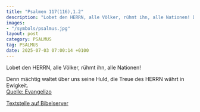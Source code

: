 ```yaml
---
title: "Psalmen 117(116),1.2"
description: "Lobet den HERRN, alle Völker, rühmt ihn, alle Nationen! Denn mächtig waltet über uns seine Huld, die Treue des HERRN währt in Ewigkeit....."
images:
- "/symbols/psalmus.jpg"
layout: post
category: PSALMUS
tag: PSALMUS
date: 2025-07-03 07:00:14 +0100
---
```

<!--more-->Lobet den HERRN, alle Völker, rühmt ihn, alle Nationen!
Denn mächtig waltet über uns seine Huld, die Treue des HERRN währt in Ewigkeit.<br>
[Quelle: Evangelizo](https://evangeliumtagfuertag.org/DE/gospel)

[Textstelle auf Bibelserver](https://www.bibleserver.com/EU/ps117(116),1.2)
